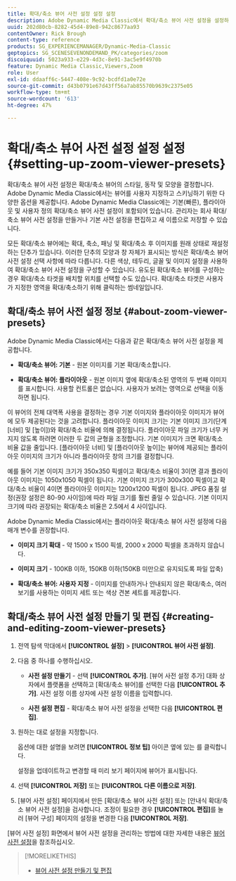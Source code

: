 ```yaml
---
title: 확대/축소 뷰어 사전 설정 설정 설정
description: Adobe Dynamic Media Classic에서 확대/축소 뷰어 사전 설정을 설정하는 방법을 알아봅니다.
uuid: 202d80cb-8282-45d4-89e8-942c8677aa93
contentOwner: Rick Brough
content-type: reference
products: SG_EXPERIENCEMANAGER/Dynamic-Media-Classic
geptopics: SG_SCENESEVENONDEMAND_PK/categories/zoom
discoiquuid: 5023a933-e229-4d3c-8e91-3ac5e9f4970b
feature: Dynamic Media Classic,Viewers,Zoom
role: User
exl-id: ddaaff6c-5447-408e-9c92-bcdfd1a0e72e
source-git-commit: d43b0791e67d43ff56a7ab85570b9639c2375e05
workflow-type: tm+mt
source-wordcount: '613'
ht-degree: 47%

---
```


# 확대/축소 뷰어 사전 설정 설정 설정{#setting-up-zoom-viewer-presets}

확대/축소 뷰어 사전 설정은 확대/축소 뷰어의 스타일, 동작 및 모양을 결정합니다. Adobe Dynamic Media Classic에서는 뷰어를 사용자 지정하고 스키닝하기 위한 다양한 옵션을 제공합니다. Adobe Dynamic Media Classic에는 기본(빠른), 플라이아웃 및 사용자 정의 확대/축소 뷰어 사전 설정이 포함되어 있습니다. 관리자는 회사 확대/축소 뷰어 사전 설정을 만들거나 기본 사전 설정을 편집하고 새 이름으로 저장할 수 있습니다.

모든 확대/축소 뷰어에는 확대, 축소, 패닝 및 확대/축소 후 이미지를 원래 상태로 재설정하는 단추가 있습니다. 이러한 단추의 모양과 창 자체가 표시되는 방식은 확대/축소 뷰어 사전 설정 선택 사항에 따라 다릅니다. 다른 색상, 테두리, 글꼴 및 이미지 설정을 사용하여 확대/축소 뷰어 사전 설정을 구성할 수 있습니다. 유도된 확대/축소 뷰어를 구성하는 경우 확대/축소 타겟을 배치할 위치를 선택할 수도 있습니다. 확대/축소 타겟은 사용자가 지정한 영역을 확대/축소하기 위해 클릭하는 썸네일입니다.

## 확대/축소 뷰어 사전 설정 정보 {#about-zoom-viewer-presets}

Adobe Dynamic Media Classic에서는 다음과 같은 확대/축소 뷰어 사전 설정을 제공합니다.

* **확대/축소 뷰어: 기본** - 원본 이미지를 기본 확대/축소합니다.

* **확대/축소 뷰어: 플라이아웃** - 원본 이미지 옆에 확대/축소된 영역의 두 번째 이미지를 표시합니다. 사용할 컨트롤은 없습니다. 사용자가 보려는 영역으로 선택을 이동하면 됩니다.

이 뷰어의 전체 대역폭 사용을 결정하는 경우 기본 이미지와 플라이아웃 이미지가 뷰어에 모두 제공된다는 것을 고려합니다. 플라이아웃 이미지 크기는 기본 이미지 크기(단계 [너비] 및 [높이])와 확대/축소 비율에 의해 결정됩니다. 플라이아웃 파일 크기가 너무 커지지 않도록 하려면 이러한 두 값의 균형을 조정합니다. 기본 이미지가 크면 확대/축소 비율 값을 줄입니다. [플라이아웃 너비] 및 [플라이아웃 높이]는 뷰어에 제공되는 플라이아웃 이미지의 크기가 아니라 플라이아웃 창의 크기를 결정합니다.

예를 들어 기본 이미지 크기가 350x350 픽셀이고 확대/축소 비율이 3이면 결과 플라이아웃 이미지는 1050x1050 픽셀이 됩니다. 기본 이미지 크기가 300x300 픽셀이고 확대/축소 비율이 4이면 플라이아웃 이미지는 1200x1200 픽셀이 됩니다. JPEG 품질 설정(권장 설정은 80-90 사이임)에 따라 파일 크기를 훨씬 줄일 수 있습니다. 기본 이미지 크기에 따라 권장되는 확대/축소 비율은 2.5에서 4 사이입니다.

Adobe Dynamic Media Classic에서는 플라이아웃 확대/축소 뷰어 사전 설정에 다음 매개 변수를 권장합니다.

* **이미지 크기 확대** - 약 1500 x 1500 픽셀, 2000 x 2000 픽셀을 초과하지 않습니다.

* **이미지 크기** - 100KB 이하, 150KB 이하(150KB 미만으로 유지되도록 파일 압축)

* **확대/축소 뷰어: 사용자 지정** - 이미지를 안내하거나 안내되지 않은 확대/축소, 여러 보기를 사용하는 이미지 세트 또는 색상 견본 세트를 제공합니다.

## 확대/축소 뷰어 사전 설정 만들기 및 편집 {#creating-and-editing-zoom-viewer-presets}

1. 전역 탐색 막대에서 **[!UICONTROL 설정]** > **[!UICONTROL 뷰어 사전 설정]**.
1. 다음 중 하나를 수행하십시오.

   * **사전 설정 만들기** - 선택 **[!UICONTROL 추가]**. [뷰어 사전 설정 추가] 대화 상자에서 플랫폼을 선택하고 [확대/축소 뷰어]를 선택한 다음 **[!UICONTROL 추가]**. 사전 설정 이름 상자에 사전 설정 이름을 입력합니다.

   * **사전 설정 편집** - 확대/축소 뷰어 사전 설정을 선택한 다음 **[!UICONTROL 편집]**.

1. 원하는 대로 설정을 지정합니다.

   옵션에 대한 설명을 보려면 **[!UICONTROL 정보 팁]** 아이콘 옆에 있는 를 클릭합니다.

   설정을 업데이트하고 변경할 때 미리 보기 페이지에 뷰어가 표시됩니다.

1. 선택 **[!UICONTROL 저장]** 또는 **[!UICONTROL 다른 이름으로 저장]**.
1. [뷰어 사전 설정] 페이지에서 만든 [확대/축소 뷰어 사전 설정] 또는 [안내식 확대/축소 뷰어 사전 설정]을 검사합니다. 조정이 필요한 경우 **[!UICONTROL 편집]**&#x200B;를 눌러 [뷰어 구성] 페이지의 설정을 변경한 다음 **[!UICONTROL 저장]**.

[뷰어 사전 설정] 화면에서 뷰어 사전 설정을 관리하는 방법에 대한 자세한 내용은 [뷰어 사전 설정](application-setup.md#viewer_presets)을 참조하십시오.

>[!MORELIKETHIS]
>
>* [뷰어 사전 설정 만들기 및 편집](application-setup.md#adding_and_editing_viewer_presets)

